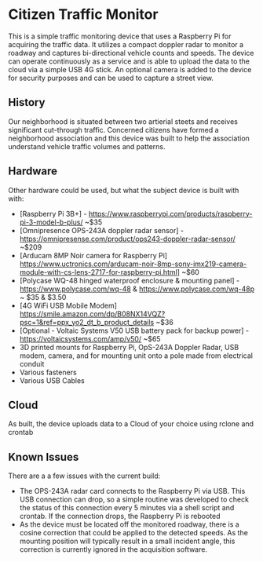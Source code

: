 # Citizen Traffic Monitor

This is a simple traffic monitoring device that uses a Raspberry Pi for acquiring the traffic data. It
utilizes a compact doppler radar to monitor a roadway and captures bi-directional vehicle counts and speeds.
The device can operate continuously as a service and is able to upload the data to the cloud via a simple 
USB 4G stick. An optional camera is added to the device for security purposes and can be used to capture a 
street view.

## History 
Our neighborhood is situated between two artierial steets and receives significant cut-through traffic.
Concerned citizens have formed a neighborhood association and this device was built to help the 
association understand vehicle traffic volumes and patterns. 

## Hardware
Other hardware could be used, but what the subject device is built with with:
 * [Raspberry Pi 3B+] - https://www.raspberrypi.com/products/raspberry-pi-3-model-b-plus/ ~$35
 * [Omnipresence OPS-243A doppler radar sensor] - https://omnipresense.com/product/ops243-doppler-radar-sensor/ ~$209
 * [Arducam 8MP Noir camera for Raspberry Pi] https://www.uctronics.com/arducam-noir-8mp-sony-imx219-camera-module-with-cs-lens-2717-for-raspberry-pi.html] ~$60
 * [Polycase WQ-48 hinged waterproof enclosure & mounting panel]  - https://www.polycase.com/wq-48 & https://www.polycase.com/wq-48p ~ $35 & $3.50 
 * [4G WiFi USB Mobile Modem] https://smile.amazon.com/dp/B08NX14VQZ?psc=1&ref=ppx_yo2_dt_b_product_details ~$36
 * [Optional - Voltaic Systems V50 USB battery pack for backup power] - https://voltaicsystems.com/amp/v50/ ~$65
 * 3D printed mounts for Raspberry Pi, OpS-243A Doppler Radar, USB modem, camera, and for mounting unit onto a pole made from electrical conduit
 * Various fasteners
 * Various USB Cables

## Cloud
As built, the device uploads data to a Cloud of your choice using rclone and crontab

## Known Issues
There are a a few issues with the current build:
 * The OPS-243A radar card connects to the Raspberry Pi via USB. This USB connection can drop, so a simple
   routine was developed to check the status of this connection every 5  minutes via a shell script and
   crontab. If the connection drops, the Raspberry Pi is rebooted
 * As the device must be located off the monitored roadway, there is a cosine correction that could be
   applied to the detected speeds. As the mounting position will typically result in a small incident
   angle, this correction is currently ignored in the acquisition software.
